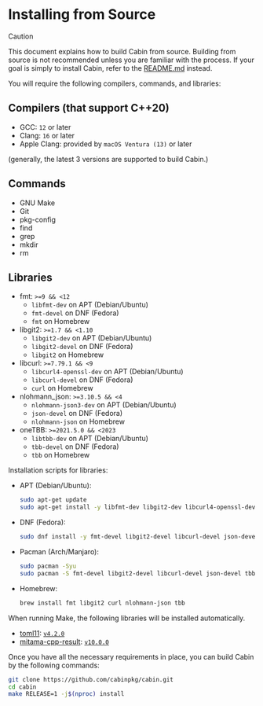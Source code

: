 # Installing from Source

> [!CAUTION]
> This document explains how to build Cabin from source. Building from source is not recommended unless you are familiar with the process. If your goal is simply to install Cabin, refer to the [README.md](README.md) instead.

You will require the following compilers, commands, and libraries:

## Compilers (that support C++20)

* GCC: `12` or later
* Clang: `16` or later
* Apple Clang: provided by `macOS Ventura (13)` or later

(generally, the latest 3 versions are supported to build Cabin.)

## Commands

* GNU Make
* Git
* pkg-config
* find
* grep
* mkdir
* rm

## Libraries

* fmt: `>=9 && <12`
    * `libfmt-dev` on APT (Debian/Ubuntu)
    * `fmt-devel` on DNF (Fedora)
    * `fmt` on Homebrew
* libgit2: `>=1.7 && <1.10`
    * `libgit2-dev` on APT (Debian/Ubuntu)
    * `libgit2-devel` on DNF (Fedora)
    * `libgit2` on Homebrew
* libcurl: `>=7.79.1 && <9`
    * `libcurl4-openssl-dev` on APT (Debian/Ubuntu)
    * `libcurl-devel` on DNF (Fedora)
    * `curl` on Homebrew
* nlohmann_json: `>=3.10.5 && <4`
    * `nlohmann-json3-dev` on APT (Debian/Ubuntu)
    * `json-devel` on DNF (Fedora)
    * `nlohmann-json` on Homebrew
* oneTBB: `>=2021.5.0 && <2023`
    * `libtbb-dev` on APT (Debian/Ubuntu)
    * `tbb-devel` on DNF (Fedora)
    * `tbb` on Homebrew

Installation scripts for libraries:

* APT (Debian/Ubuntu):
  ```sh
  sudo apt-get update
  sudo apt-get install -y libfmt-dev libgit2-dev libcurl4-openssl-dev nlohmann-json3-dev libtbb-dev
  ```
* DNF (Fedora):
  ```sh
  sudo dnf install -y fmt-devel libgit2-devel libcurl-devel json-devel tbb-devel
  ```
* Pacman (Arch/Manjaro):
  ```sh
  sudo pacman -Syu
  sudo pacman -S fmt-devel libgit2-devel libcurl-devel json-devel tbb-devel
  ```
* Homebrew:
  ```sh
  brew install fmt libgit2 curl nlohmann-json tbb
  ```

When running Make, the following libraries will be installed automatically.

* [toml11](https://github.com/ToruNiina/toml11): [`v4.2.0`](https://github.com/ToruNiina/toml11/releases/tag/v4.2.0)
* [mitama-cpp-result](https://github.com/loliGothicK/mitama-cpp-result): [`v10.0.0`](https://github.com/loliGothicK/mitama-cpp-result/releases/tag/v10.0.0)

Once you have all the necessary requirements in place, you can build Cabin by the following commands:

```bash
git clone https://github.com/cabinpkg/cabin.git
cd cabin
make RELEASE=1 -j$(nproc) install
```
